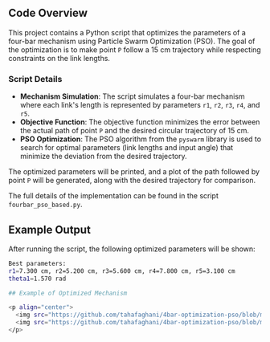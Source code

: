## Code Overview

This project contains a Python script that optimizes the parameters of a four-bar mechanism using Particle Swarm Optimization (PSO). The goal of the optimization is to make point `P` follow a 15 cm trajectory while respecting constraints on the link lengths.

### Script Details

- **Mechanism Simulation**: The script simulates a four-bar mechanism where each link's length is represented by parameters `r1`, `r2`, `r3`, `r4`, and `r5`.
- **Objective Function**: The objective function minimizes the error between the actual path of point `P` and the desired circular trajectory of 15 cm.
- **PSO Optimization**: The PSO algorithm from the `pyswarm` library is used to search for optimal parameters (link lengths and input angle) that minimize the deviation from the desired trajectory.

The optimized parameters will be printed, and a plot of the path followed by point `P` will be generated, along with the desired trajectory for comparison.

The full details of the implementation can be found in the script `fourbar_pso_based.py`.

## Example Output
After running the script, the following optimized parameters will be shown:
```bash
Best parameters:  
r1=7.300 cm, r2=5.200 cm, r3=5.600 cm, r4=7.800 cm, r5=3.100 cm
theta1=1.570 rad

## Example of Optimized Mechanism

<p align="center">
  <img src="https://github.com/tahafaghani/4bar-optimization-pso/blob/main/4bar.PNG" width="45%" alt="Before Optimization"/>
  <img src="https://github.com/tahafaghani/4bar-optimization-pso/blob/main/path3.JPG" width="45%" alt="After Optimization"/>
</p>
